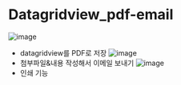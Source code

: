 # Datagridview_pdf-email

![image](https://user-images.githubusercontent.com/59854960/191316583-1ce2f8d0-8890-495a-a58a-cdcb6bd16bc5.png)
- datagridview를 PDF로 저장
![image](https://user-images.githubusercontent.com/59854960/191316423-d6733e52-7d0b-4460-ae62-4e95b0b0b169.png)
- 첨부파일&내용 작성해서 이메일 보내기
![image](https://user-images.githubusercontent.com/59854960/191743784-08a1a6a8-0155-423e-a331-78e50275d8dc.png)
- 인쇄 기능
